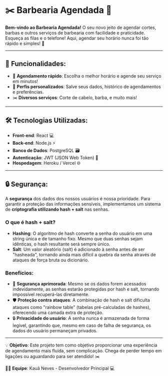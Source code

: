 # ✂️ **Barbearia Agendada** 💈

**Bem-vindo ao Barbearia Agendada!** O seu novo jeito de agendar cortes, barbas e outros serviços de barbearia com facilidade e praticidade. Esqueça as filas e o telefone! Aqui, agendar seu horário nunca foi tão rápido e simples! 🙌

---

## 🚀 **Funcionalidades**:

- 📅 **Agendamento rápido**: Escolha o melhor horário e agende seu serviço em minutos!
- 👥 **Perfis personalizados**: Salve seus dados, histórico de agendamentos e preferências.
- ✂️ **Diversos serviços**: Corte de cabelo, barba, e muito mais!

---

## 🛠️ **Tecnologias Utilizadas**:

- **Front-end**: React 💻
- **Back-end**: Node.js ⚡
- **Banco de Dados**: PostgreSQL 🗃️
- **Autenticação**: JWT (JSON Web Token) 🔐
- **Hospedagem**: Heroku / Vercel 🌐

---

## 🔒 **Segurança**:

A **segurança** dos dados dos nossos usuários é nossa prioridade. Para garantir a proteção das informações sensíveis, implementamos um sistema de **criptografia utilizando hash + salt** nas senhas.

### O que é hash + salt?

- **Hashing**: O algoritmo de hash converte a senha do usuário em uma string única e de tamanho fixo. Mesmo que duas senhas sejam idênticas, o hash resultante será sempre único.
- **Salt**: Um valor aleatório (salt) é adicionado à senha antes de ser "hasheada", tornando ainda mais difícil a quebra da senha através de ataques de força bruta ou dicionário.

### Benefícios:

- 🔐 **Segurança aprimorada**: Mesmo se os dados forem acessados indevidamente, as senhas estarão protegidas por hash e salt, tornando impossível recuperá-las diretamente.
- 🛡️ **Proteção contra ataques**: A combinação de hash e salt dificulta ataques como "rainbow table" (tabelas pré-calculadas de hashes), oferecendo uma camada extra de proteção.
- 🔒 **Privacidade do usuário**: A senha nunca é armazenada de forma legível, garantindo que, mesmo em caso de falha de segurança, os dados do usuário permaneçam privados.

---

💡 **Objetivo**:
Este projeto tem como objetivo proporcionar uma experiência de agendamento mais fluida, sem complicação. Chega de perder tempo em ligações ou aguardando para ser atendido! ✂️

🧑‍💻 **Equipe**:
Kauã Neves - Desenvolvedor Principal 💻
